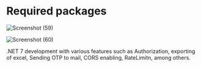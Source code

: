 ﻿# Required packages

![Screenshot (59)](https://github.com/user-attachments/assets/79ebee46-9fe5-465e-be3e-792556ccb155)

![Screenshot (60)](https://github.com/user-attachments/assets/613a41e0-9320-4a62-87b3-e1b9ac2364b6)

.NET 7 development with various features such as Authorization, exporting of excel, Sending OTP to mail, CORS enabling, RateLimitn, among others.
